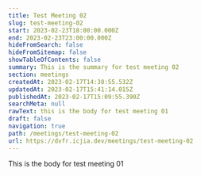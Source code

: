 ```yaml
---
title: Test Meeting 02
slug: test-meeting-02
start: 2023-02-23T18:00:00.000Z
end: 2023-02-23T23:00:00.000Z
hideFromSearch: false
hideFromSitemap: false
showTableOfContents: false
summary: This is the summary for test meeting 02
section: meetings
createdAt: 2023-02-17T14:38:55.532Z
updatedAt: 2023-02-17T15:41:14.015Z
publishedAt: 2023-02-17T15:09:55.390Z
searchMeta: null
rawText: this is the body for test meeting 01
draft: false
navigation: true
path: /meetings/test-meeting-02
url: https://dvfr.icjia.dev/meetings/test-meeting-02
---
```


This is the body for test meeting 01
